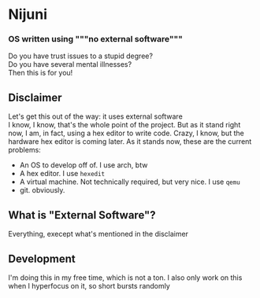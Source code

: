# Nijuni
### OS written using """no external software"""
Do you have trust issues to a stupid degree?  
Do you have several mental illnesses?  
Then this is for you!

## Disclaimer
Let's get this out of the way: it uses external software  
I know, I know, that's the whole point of the project. But as it stand right now, I am, in fact, using a hex editor to write code. Crazy, I know, but the hardware hex editor is coming later. As it stands now, these are the current problems:
- An OS to develop off of. I use arch, btw
- A hex editor. I use `hexedit`
- A virtual machine. Not technically required, but very nice. I use `qemu`
- git. obviously.

## What is "External Software"?
Everything, execept what's mentioned in the disclaimer

## Development
I'm doing this in my free time, which is not a ton. I also only work on this when I hyperfocus on it, so short bursts randomly
